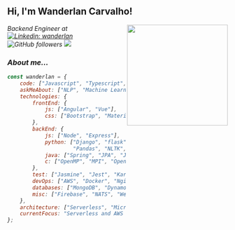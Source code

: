 <h2>Hi, I'm Wanderlan Carvalho!</h2>
<img align='right' src="https://giffiles.alphacoders.com/136/13626.gif" width="230">
<p><em>Backend Engineer at <a href="https://omni.chat/>OmniChat</a></em></p>

[![Linkedin: wanderlan](https://img.shields.io/badge/-wanderlan-blue?style=flat-square&logo=Linkedin&logoColor=white&link=https://www.linkedin.com/in/wanderlan-alecio-de-carvalho-7283b6151/)](hhttps://www.linkedin.com/in/wanderlan-alecio-de-carvalho-7283b6151/)
![GitHub followers](https://img.shields.io/github/followers/wandercap?label=Follow&style=social)
![](https://visitor-badge.glitch.me/badge?page_id=wandercap.wandercap)

### About me...

```javascript
const wanderlan = {
    code: ["Javascript", "Typescript", "Python", "Java", "C"],
    askMeAbout: ["NLP", "Machine Learning", "Web Dev", "MMORPG", "Prog Metal", "Animes"],
    technologies: {
        frontEnd: {
            js: ["Angular", "Vue"],
            css: ["Bootstrap", "Material"]
        },
        backEnd: {
            js: ["Node", "Express"],
            python: ["Django", "flask", "PyTorch", "Tensorflow", "Keras", "SciKit-Learn",
                     "Pandas", "NLTK", "SciPy", "Matplotlib", "spaCy", "Gensim"],
            java: ["Spring", "JPA", "JSF", "JFX"],
            c: ["OpenMP", "MPI", "OpenCV]
        },
        test: ["Jasmine", "Jest", "Karma"],
        devOps: ["AWS", "Docker", "Nginx", "SemaphoreCI", "Jenkins", "CloudFormation"],
        databases: ["MongoDB", "DynamoDB", "RedShift", "SQLServer", "PostgressSQL", "MySQL"],
        misc: ["Firebase", "NATS", "Webpack", "Gulp"]
    },
    architecture: ["Serverless", "Microservices", "PWA", "SPA", "Micro FrontEnd"],
    currentFocus: "Serverless and AWS Lambda"
};
```

<!--START_SECTION:waka-->
<!--END_SECTION:waka-->
